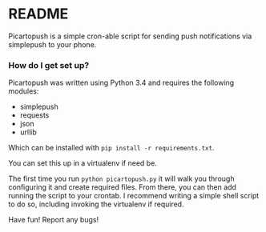 # README

Picartopush is a simple cron-able script for sending push notifications via simplepush to your phone.

### How do I get set up?

Picartopush was written using Python 3.4 and requires the following modules:

* simplepush
* requests
* json
* urllib

Which can be installed with `pip install -r requirements.txt`.

You can set this up in a virtualenv if need be.

The first time you run `python picartopush.py` it will walk you through configuring it and create required files.
From there, you can then add running the script to your crontab. I recommend writing a simple shell script to do so, including invoking the virtualenv if required.

Have fun! Report any bugs!
